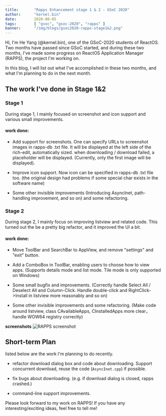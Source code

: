```yaml
---
title:       "Rapps Enhancement stage 1 & 2 - GSoC 2020"
author:      "kernel.bin"
date:        2020-08-05
tags:        [ "gsoc", "gsoc-2020", "rapps" ]
banner:      "/img/blogs/gsoc2020-rapps-stage1&2.png"
---
```


Hi, I'm He Yang (@kernel.bin), one of the GSoC-2020 students of ReactOS.
Two months have passed since GSoC started, and during these two months, I've made some progress on ReactOS Application Manager (RAPPS), the project I'm working on.

In this blog, I will list out what I've accomplished in these two months, and what I'm planning to do in the next month.

## The work I've done in Stage 1&2

### Stage 1

During stage 1, I mainly focused on screenshot and icon support and various small improvements.

#### work done:
- Add support for screenshots. One can specify URLs to screenshot images in rapps-db .txt file. It will be displayed at the left side of the rich-edit, automatically sized. when downloading / download failed, a placeholder will be displayed. (Currently, only the first image will be displayed).

- Improve icon support. Now icon can be specified in rapps-db .txt file too. (the original design had problems if some special char exists in the software name)

- Some other invisible improvements (Introducing AsyncInet, path-handling improvement, and so on) and some refactoring.

### Stage 2

During stage 2, I mainly focus on improving listview and related code. This turned out the be a pretty big refactor, and it improved the UI a bit.

#### work done:
- Move ToolBar and SearchBar to AppView, and remove "settings" and "exit" button.

- Add a ComboBox in ToolBar, enabling users to choose how to view apps. (Supports details mode and list mode. Tile mode is only supported on Windows)

- Some small bugfix and improvements. (Correctly handle Select All / Deselect All and Column-Click. Handle double-click and RightClick->Install in listview more reasonably and so on)

- Some other invisible improvements and some refactoring. (Make code around listview, class CAvailableApps, CInstalledApps more clear，handle WOW64 registry correctly)

**screenshots**
![RAPPS screenshot](/img/blogs/gsoc2020-rapps-stage1&2.png)

## Short-term Plan

listed below are the work I'm planning to do recently.

- refactor download dialog box and code about downloading. Support concurrent download, reuse the code (```AsyncInet.cpp```) if possible.

- fix bugs about downloading. (e.g. if download dialog is closed, rapps crashed.)

- command-line support improvements.


Please look forward to my work on RAPPS!
If you have any interesting/exciting ideas, feel free to tell me!
